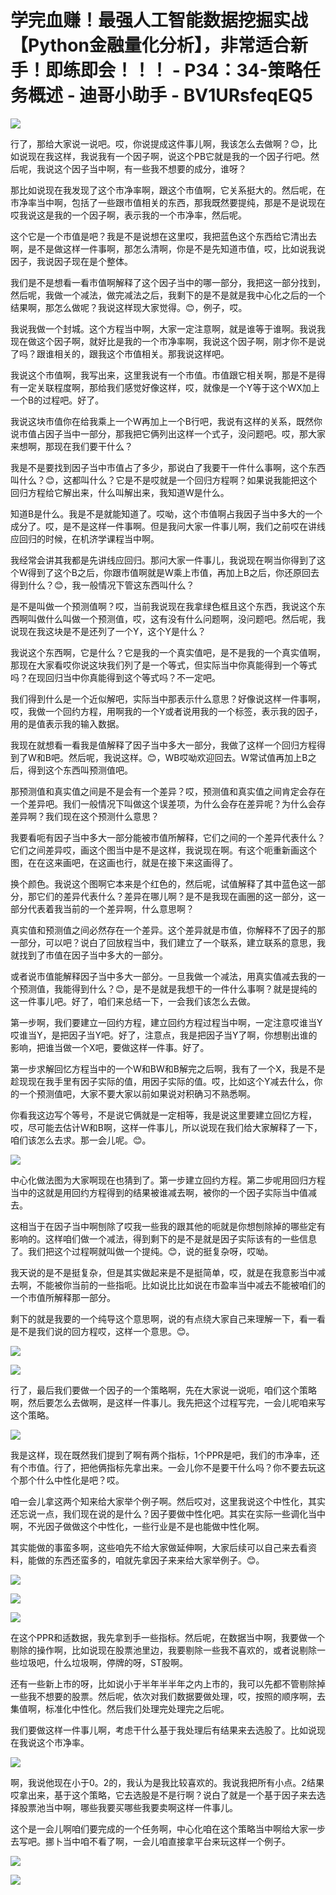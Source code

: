 # 学完血赚！最强人工智能数据挖掘实战【Python金融量化分析】，非常适合新手！即练即会！！！ - P34：34-策略任务概述 - 迪哥小助手 - BV1URsfeqEQ5

![](img/22efef22f3e7b46484f491ec698f219e_0.png)

行了，那给大家说一说吧。哎，你说提成这件事儿啊，我该怎么去做啊？😊，比如说现在我这样，我说我有一个因子啊，说这个PB它就是我的一个因子行吧。然后呢，我说这个因子当中啊，有一些我不想要的成分，谁呀？

那比如说现在我发现了这个市净率啊，跟这个市值啊，它关系挺大的。然后呢，在市净率当中啊，包括了一些跟市值相关的东西，那我既然要提纯，那是不是说现在哎我说这是我的一个因子啊，表示我的一个市净率，然后呢。

这个它是一个市值是吧？我是不是说想在这里哎，我把蓝色这个东西给它清出去啊，是不是做这样一件事啊，那怎么清啊，你是不是先知道市值，哎，比如说我说因子，我说因子现在是个整体。

我们是不是想看一看市值啊解释了这个因子当中的哪一部分，我把这一部分找到，然后呢，我做一个减法，做完减法之后，我剩下的是不是就是我中心化之后的一个结果啊，那怎么做呢？我说这样现大家觉得。😊，例子，哎。

我说我做一个封城。这个方程当中啊，大家一定注意啊，就是谁等于谁啊。我说我现在做这个因子啊，就好比是我的一个市净率啊，我说这个因子啊，刚才你不是说了吗？跟谁相关的，跟我这个市值相关。那我说这样吧。

我说这个市值啊，我写出来，这里我说有一个市值。市值跟它相关啊，那是不是得有一定关联程度啊，那给我们感觉好像这样，哎，就像是一个Y等于这个WX加上一个B的过程吧。好了。

我说这块市值你在给我乘上一个W再加上一个B行吧，我说有这样的关系，既然你说市值占因子当中一部分，那我把它俩列出这样一个式子，没问题吧。哎，那大家来想啊，那现在我们要干什么？

我是不是要找到因子当中市值占了多少，那说白了我要干一件什么事啊，这个东西叫什么？😊，这都叫什么？它是不是哎就是一个回归方程啊？如果说我能把这个回归方程给它解出来，什么叫解出来，我知道W是什么。

知道B是什么。我是不是就能知道了。哎呦，这个市值啊占我因子当中多大的一个成分了。哎，是不是这样一件事啊。但是我问大家一件事儿啊，我们之前哎在讲线应回归的时候，在机济学课程当中啊。

我经常会讲其我都是先讲线应回归。那问大家一件事儿，我说现在啊当你得到了这个W得到了这个B之后，你跟市值啊就是W乘上市值，再加上B之后，你还原回去得到什么？😊，我一般情况下管这东西叫什么？

是不是叫做一个预测值啊？哎，当前我说现在我拿绿色框且这个东西，我说这个东西啊叫做什么叫做一个预测值，哎，这有没有什么问题啊，没问题吧。然后呢，我说现在我这块是不是还列了一个Y，这个Y是什么？

我说这个东西啊，它是什么？它是我的一个真实值吧，是不是我的一个真实值啊，那现在大家看哎你说这块我们列了是一个等式，但实际当中你真能得到一个等式吗？在现回归当中你真能得到这个等式吗？不一定吧。

我们得到什么是一个近似解吧，实际当中那表示什么意思？好像说这样一件事啊，哎，我做一个回约方程，用啊我的一个Y或者说用我的一个标签，表示我的因子，用的是值表示我的输入数据。

我现在就想看一看我是值解释了因子当中多大一部分，我做了这样一个回归方程得到了W和B吧。然后呢，我说这样。😊，WB哎呦欢迎回去。W常试值再加上B之后，得到这个东西叫预测值吧。

那预测值和真实值之间是不是会有一个差异？哎，预测值和真实值之间肯定会存在一个差异吧。我们一般情况下叫做这个误差项，为什么会存在差异呢？为什么会存差异啊？我们现在这个预测什么意思？

我要看呃有因子当中多大一部分能被市值所解释，它们之间的一个差异代表什么？它们之间差异哎，画这个图当中是不是这样，我说现在啊。有这个呃重新画这个图，在在这来画吧，在这画也行，就是在接下来这画得了。

换个颜色。我说这个图啊它本来是个红色的，然后呢，试值解释了其中蓝色这一部分，那它们的差异代表什么？差异在哪儿啊？是不是我现在画圈的这一部分，这一部分代表着我当前的一个差异啊，什么意思啊？

真实值和预测值之间必然存在一个差异。这个差异就是市值，你解释不了因子的那一部分，可以吧？说白了回放程当中，我们建立了一个联系，建立联系的意思，我就找到了市值在因子当中多大的一部分。

或者说市值能解释因子当中多大一部分。一旦我做一个减法，用真实值减去我的一个预测值，我能得到什么？😊，是不是就是我想干的一件什么事啊？就是提纯的这一件事儿吧。好了，咱们来总结一下，一会我们该怎么去做。

第一步啊，我们要建立一回约方程，建立回约方程过程当中啊，一定注意哎谁当Y哎谁当Y，是把因子当Y吧。好了，注意点，我是把因子当Y了啊，你想剔出谁的影响，把谁当做一个X吧，要做这样一件事。好了。

第一步求解回忆方程当中的一个W和BW和B解完之后啊，我有了一个X，我是不是趁现现在我手里有因子实际的值，用因子实际的值。哎，比如这个Y减去什么，你的一个预测值吧，大家不要大家以前如果说对积确习不熟悉啊。

你看我这边写个等号，不是说它俩就是一定相等，我是说这里要建立回忆方程，哎，尽可能去估计W和B啊，这样一件事儿，所以说现在我们给大家解释了一下，咱们该怎么去求。那一会儿呢。😊。



![](img/22efef22f3e7b46484f491ec698f219e_2.png)

中心化做法图为大家啊现在也猜到了。第一步建立回约方程。第二步呢用回归方程当中的这就是用回约方程得到的结果被谁减去啊，被你的一个因子实际当中值减去。

这相当于在因子当中啊刨除了哎我一些我的跟其他的呃就是你想刨除掉的哪些定有影响的。这样咱们做一个减法，得到剩下的是不是就是因子实际该有的一些信息了。我们把这个过程啊就叫做一个提纯。😊，说的挺复杂呀，哎呦。

我天说的是不是挺复杂，但是其实做起来是不是挺简单，哎，就是在我意影当中减去啊，不能被你当前的一些指呃。比如说比比如说在市盈率当中减去不能被咱们的一个市值所解释那一部分。

剩下的就是我要的一个纯导这个意思啊，说的有点绕大家自己来理解一下，看一看是不是我们说的回方程哎，这样一个意思。😊。



![](img/22efef22f3e7b46484f491ec698f219e_4.png)

![](img/22efef22f3e7b46484f491ec698f219e_5.png)

行了，最后我们要做一个因子的一个策略啊，先在大家说一说呃，咱们这个策略啊，然后要怎么去做啊，是这样一件事儿。我先把这个过程写完，一会儿呢咱来写这个策略。



![](img/22efef22f3e7b46484f491ec698f219e_7.png)

我是这样，现在既然我们提到了啊有两个指标，1个PPR是吧，我们的市净率，还有个市值。行了，把他俩指标先拿出来。一会儿你不是要干什么吗？你不要去玩这个那个什么中性化是吧？哎。

咱一会儿拿这两个知来给大家举个例子啊。然后哎对，这里我说这个中性化，其实还忘说一点，我们现在说的是什么？因子要做中性化吧。其实在实际一些调化当中啊，不光因子做做这个中性化，一些行业是不是也能做中性化啊。

其实能做的事蛮多啊，这些咱先不给大家做延伸啊，大家后续可以自己来去看资料，能做的东西还蛮多的，咱就先拿因子来来给大家举例子。😊。



![](img/22efef22f3e7b46484f491ec698f219e_9.png)

![](img/22efef22f3e7b46484f491ec698f219e_10.png)

![](img/22efef22f3e7b46484f491ec698f219e_11.png)

在这个PPR和适数据，我先拿到手一些指标。然后呢，在数据当中啊，我要做一个剔除的操作啊，比如说现在股票池里边，我要剔除一些我不喜欢的，或者说剔除一些垃圾吧，什么垃圾啊，停牌的呀，ST股啊。

还有一些新上市的呀，比如说小于半年半半年之内上市的，我可以先都不管剔除掉一些我不想要的股票。然后呢，依次对我们数据要做处理，哎，按照的顺序啊，去集值啊，标准化中性化。然后我们处理完处理完之后呢。

我们要做这样一件事儿啊，考虑干什么基于我处理后有结果来去选股了。比如说现在我说这个市净率。

![](img/22efef22f3e7b46484f491ec698f219e_13.png)

啊，我说他现在小于0。2的，我认为是我比较喜欢的。我说我把所有小点。2结果哎拿出来，基于这个策略，它去选股是不是行啊？说白了就是一个基于因子来去选择股票池当中啊，哪些我要买哪些我要卖啊这样一件事儿。

这个是一会儿啊咱们要完成的一个任务啊，中心化咱在这个策略当中啊给大家一步去写吧。挪卜当中咱不看了啊，一会儿咱直接拿平台来玩这样一个例子。



![](img/22efef22f3e7b46484f491ec698f219e_15.png)

![](img/22efef22f3e7b46484f491ec698f219e_16.png)